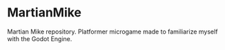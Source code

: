# MartianMike
 
Martian Mike repository. Platformer microgame made to familiarize myself with the Godot Engine.
